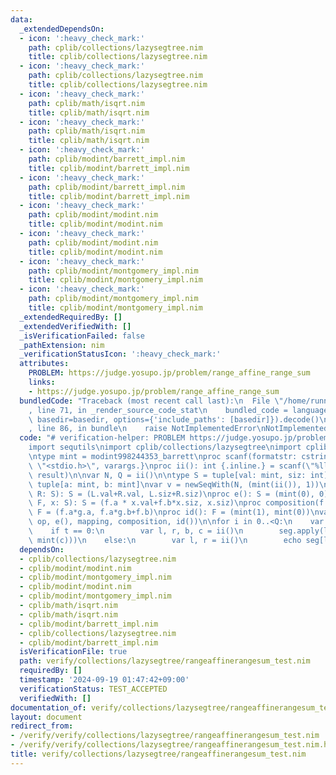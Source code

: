 ```yaml
---
data:
  _extendedDependsOn:
  - icon: ':heavy_check_mark:'
    path: cplib/collections/lazysegtree.nim
    title: cplib/collections/lazysegtree.nim
  - icon: ':heavy_check_mark:'
    path: cplib/collections/lazysegtree.nim
    title: cplib/collections/lazysegtree.nim
  - icon: ':heavy_check_mark:'
    path: cplib/math/isqrt.nim
    title: cplib/math/isqrt.nim
  - icon: ':heavy_check_mark:'
    path: cplib/math/isqrt.nim
    title: cplib/math/isqrt.nim
  - icon: ':heavy_check_mark:'
    path: cplib/modint/barrett_impl.nim
    title: cplib/modint/barrett_impl.nim
  - icon: ':heavy_check_mark:'
    path: cplib/modint/barrett_impl.nim
    title: cplib/modint/barrett_impl.nim
  - icon: ':heavy_check_mark:'
    path: cplib/modint/modint.nim
    title: cplib/modint/modint.nim
  - icon: ':heavy_check_mark:'
    path: cplib/modint/modint.nim
    title: cplib/modint/modint.nim
  - icon: ':heavy_check_mark:'
    path: cplib/modint/montgomery_impl.nim
    title: cplib/modint/montgomery_impl.nim
  - icon: ':heavy_check_mark:'
    path: cplib/modint/montgomery_impl.nim
    title: cplib/modint/montgomery_impl.nim
  _extendedRequiredBy: []
  _extendedVerifiedWith: []
  _isVerificationFailed: false
  _pathExtension: nim
  _verificationStatusIcon: ':heavy_check_mark:'
  attributes:
    PROBLEM: https://judge.yosupo.jp/problem/range_affine_range_sum
    links:
    - https://judge.yosupo.jp/problem/range_affine_range_sum
  bundledCode: "Traceback (most recent call last):\n  File \"/home/runner/.local/lib/python3.10/site-packages/onlinejudge_verify/documentation/build.py\"\
    , line 71, in _render_source_code_stat\n    bundled_code = language.bundle(stat.path,\
    \ basedir=basedir, options={'include_paths': [basedir]}).decode()\n  File \"/home/runner/.local/lib/python3.10/site-packages/onlinejudge_verify/languages/nim.py\"\
    , line 86, in bundle\n    raise NotImplementedError\nNotImplementedError\n"
  code: "# verification-helper: PROBLEM https://judge.yosupo.jp/problem/range_affine_range_sum\n\
    import sequtils\nimport cplib/collections/lazysegtree\nimport cplib/modint/modint\n\
    \ntype mint = modint998244353_barrett\nproc scanf(formatstr: cstring){.header:\
    \ \"<stdio.h>\", varargs.}\nproc ii(): int {.inline.} = scanf(\"%lld\\n\", addr\
    \ result)\n\nvar N, Q = ii()\n\ntype S = tuple[val: mint, siz: int]\ntype F =\
    \ tuple[a: mint, b: mint]\nvar v = newSeqWith(N, (mint(ii()), 1))\nproc op(L,\
    \ R: S): S = (L.val+R.val, L.siz+R.siz)\nproc e(): S = (mint(0), 0)\nproc mapping(f:\
    \ F, x: S): S = (f.a * x.val+f.b*x.siz, x.siz)\nproc composition(f: F, g: F):\
    \ F = (f.a*g.a, f.a*g.b+f.b)\nproc id(): F = (mint(1), mint(0))\nvar seg = initLazySegmentTree(v,\
    \ op, e(), mapping, composition, id())\n\nfor i in 0..<Q:\n    var t = ii()\n\
    \    if t == 0:\n        var l, r, b, c = ii()\n        seg.apply(l..<r, (mint(b),\
    \ mint(c)))\n    else:\n        var l, r = ii()\n        echo seg[l..<r][0]\n"
  dependsOn:
  - cplib/collections/lazysegtree.nim
  - cplib/modint/modint.nim
  - cplib/modint/montgomery_impl.nim
  - cplib/modint/modint.nim
  - cplib/modint/montgomery_impl.nim
  - cplib/math/isqrt.nim
  - cplib/math/isqrt.nim
  - cplib/modint/barrett_impl.nim
  - cplib/collections/lazysegtree.nim
  - cplib/modint/barrett_impl.nim
  isVerificationFile: true
  path: verify/collections/lazysegtree/rangeaffinerangesum_test.nim
  requiredBy: []
  timestamp: '2024-09-19 01:47:42+09:00'
  verificationStatus: TEST_ACCEPTED
  verifiedWith: []
documentation_of: verify/collections/lazysegtree/rangeaffinerangesum_test.nim
layout: document
redirect_from:
- /verify/verify/collections/lazysegtree/rangeaffinerangesum_test.nim
- /verify/verify/collections/lazysegtree/rangeaffinerangesum_test.nim.html
title: verify/collections/lazysegtree/rangeaffinerangesum_test.nim
---
```

